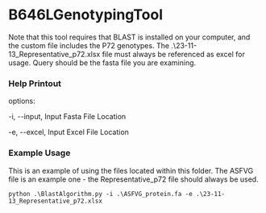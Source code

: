 # B646LGenotypingTool

Note that this tool requires that BLAST is installed on your computer, and the custom file includes the P72 genotypes. The .\\23-11-13_Representative_p72.xlsx file must always be referenced as excel for usage. Query should be the fasta file you are examining.

### Help Printout

options:
  
  -i, --input, Input Fasta File Location
  
  -e, --excel, Input Excel File Location 

### Example Usage
This is an example of using the files located within this folder. The ASFVG file is an example one - the Representative_p72 file should always be used.

    python .\BlastAlgorithm.py -i .\ASFVG_protein.fa -e .\23-11-13_Representative_p72.xlsx
  
